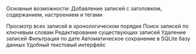 Основные возможности:
Добавление записей с заголовком, содержанием, настроением и тегами

Просмотр всех записей в хронологическом порядке
Поиск записей по ключевым словам
Редактирование существующих записей
Удаление записей
Фильтрация по дате
Автоматическое сохранение в SQLite базу данных
Удобный текстовый интерфейс

